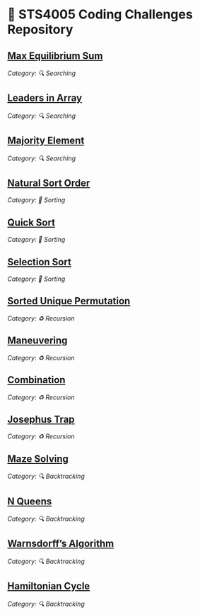 # 🚀 STS4005 Coding Challenges Repository

## [Max Equilibrium Sum](/Sts-4005/Max_Equlibrium_Sum.java)
*Category: 🔍 Searching*

## [Leaders in Array](/Sts-4005/Leadersarray.java)
*Category: 🔍 Searching*

## [Majority Element](/searching/majorityelement.java)
*Category: 🔍 Searching*

## [Natural Sort Order](/sorting/Bubblesort.java)
*Category: 🔄 Sorting*

## [Quick Sort](/sorting/quicksort.java)
*Category: 🔄 Sorting*

## [Selection Sort](/sorting/Selectionsort.java)
*Category: 🔄 Sorting*

## [Sorted Unique Permutation](/Recursion/sortedunique.java)
*Category: ♻️ Recursion*

## [Maneuvering](/Recursion/maneuvering.java)
*Category: ♻️ Recursion*

## [Combination](/Recursion/combination.java)
*Category: ♻️ Recursion*

## [Josephus Trap](/Recursion/Josephustrap.java)
*Category: ♻️ Recursion*

## [Maze Solving](/Backtracking/Mazesolving.java)
*Category: 🔍 Backtracking*

## [N Queens](/Backtracking/nqueen.java)
*Category: 🔍 Backtracking*

## [Warnsdorff’s Algorithm](/Backtracking/warnsdorffs.java)
*Category: 🔍 Backtracking*

## [Hamiltonian Cycle](/Backtracking/HamiltonianCycle.java)
*Category: 🔍 Backtracking*
